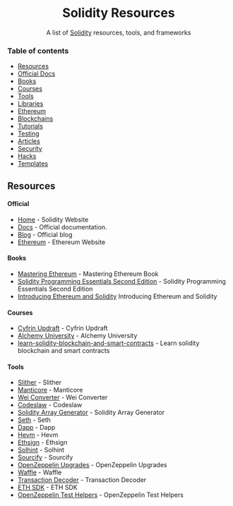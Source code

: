 <div align="center">
  <h1 align="center">Solidity Resources
</h1>
  <p align="center">A  list of <a href="https://en.wikipedia.org/wiki/Solidity">Solidity</a> resources, tools, and frameworks</p>
</div>

### Table of contents

- [Resources](#resources)
- [Official Docs](#official)
- [Books](#book)
- [Courses](#courses)
- [Tools](#tools)
- [Libraries](#libraries)
- [Ethereum](#ethereum)
- [Blockchains](#blockchains)
- [Tutorials](#tutorials)
- [Testing](#testing)
- [Articles](#articles)
- [Security](#security)
- [Hacks](#hacks)
- [Templates](#templates)

## Resources

#### Official

- [Home](https://soliditylang.org/) - Solidity Website
- [Docs](https://docs.soliditylang.org/en/latest/) - Official documentation.
- [Blog](https://soliditylang.org/blog/) - Official blog
- [Ethereum](https://soliditylang.org/) - Ethereum Website

#### Books

- [Mastering Ethereum](https://github.com/ethereumbook/ethereumbook) - Mastering Ethereum Book
- [Solidity Programming Essentials Second Edition](https://github.com/PacktPublishing/Solidity-Programming-Essentials-Second-Edition) - Solidity Programming Essentials Second Edition
- [Introducing Ethereum and Solidity](https://github.com/clojurians-org/blockchain-ebook/blob/master/Introducing.Ethereum.and.Solidity.pdf) Introducing Ethereum and Solidity

#### Courses

- [Cyfrin Updraft](https://updraft.cyfrin.io/) - Cyfrin Updraft
- [Alchemy University](https://www.alchemy.com/university) - Alchemy University
- [learn-solidity-blockchain-and-smart-contracts](https://www.freecodecamp.org/news/learn-solidity-blockchain-and-smart-contracts-in-a-free/) - Learn solidity blockchain and smart contracts

#### Tools

- [Slither](https://github.com/crytic/slither) - Slither
- [Manticore](https://github.com/trailofbits/manticore/) - Manticore
- [Wei Converter](https://www.alchemy.com/gwei-calculator) - Wei Converter
- [Codeslaw](https://www.codeslaw.app/) - Codeslaw
- [Solidity Array Generator](https://github.com/mds1/solidity-generators#readme) - Solidity Array Generator
- [Seth](https://github.com/dapphub/dapptools/tree/master/src/seth#readme) - Seth
- [Dapp](https://github.com/dapphub/dapptools/tree/master/src/dapp#readme) - Dapp
- [Hevm](https://github.com/dapphub/dapptools/tree/master/src/hevm#readme) - Hevm
- [Ethsign](https://github.com/dapphub/dapptools/tree/master/src/ethsign#readme) - Ethsign
- [Solhint](https://protofire.github.io/solhint/) - Solhint
- [Sourcify](https://sourcify.dev/) - Sourcify
- [OpenZeppelin Upgrades](https://docs.openzeppelin.com/upgrades-plugins/1.x/) - OpenZeppelin Upgrades
- [Waffle](https://getwaffle.io/) - Waffle
- [Transaction Decoder](https://tools.deth.net/tx-decoder) - Transaction Decoder
- [ETH SDK](https://github.com/dethcrypto/eth-sdk) - ETH SDK
- [OpenZeppelin Test Helpers](https://github.com/OpenZeppelin/openzeppelin-test-helpers) - OpenZeppelin Test Helpers

